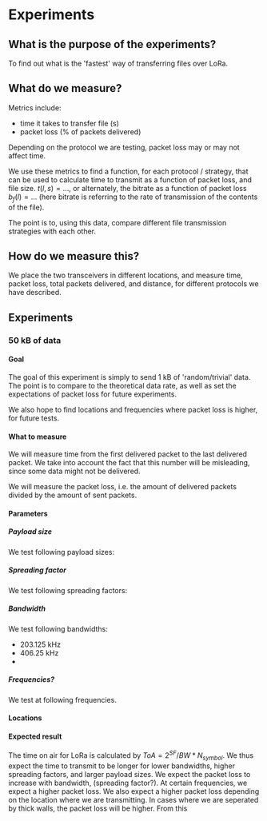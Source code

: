 # Experiments

## What is the purpose of the experiments?

To find out what is the 'fastest' way of transferring files over LoRa.

## What do we measure?

Metrics include:
 - time it takes to transfer file (s)
 - packet loss (% of packets delivered)
 
Depending on the protocol we are testing, packet loss may or may not affect time.

We use these metrics to find a function, for each protocol / strategy, that can be used to calculate time to transmit as a function of packet loss, and file size. $t(l, s) = ...$, or alternately, the bitrate as a function of packet loss $b_f(l) = ...$ (here bitrate is referring to the rate of transmission of the contents of the file).

The point is to, using this data, compare different file transmission strategies with each other. 

## How do we measure this?

We place the two transceivers in different locations, and measure time, packet loss, total packets delivered, and distance, for different protocols we have described. 

## Experiments

### 50 kB of data

#### Goal

The goal of this experiment is simply to send 1 kB of 'random/trivial' data. The point is to compare to the theoretical data rate, as well as set the expectations of packet loss for future experiments.

We also hope to find locations and frequencies where packet loss is higher, for future tests.

#### What to measure

We will measure time from the first delivered packet to the last delivered packet. We take into account the fact that this number will be misleading, since some data might not be delivered.

We will measure the packet loss, i.e. the amount of delivered packets divided by the amount of sent packets.

#### Parameters

##### Payload size

We test following payload sizes:

##### Spreading factor

We test following spreading factors: 

##### Bandwidth

We test following bandwidths:
 - 203.125 kHz
 - 406.25 kHz
 - 

##### Frequencies?

We test at following frequencies.

#### Locations

#### Expected result

The time on air for LoRa is calculated by $ToA = 2^{SF}/BW * N_{symbol}$.
We thus expect the time to transmit to be longer for lower bandwidths, higher spreading factors, and larger payload sizes. 
We expect the packet loss to increase with bandwidth, (spreading factor?). At certain frequencies, we expect a higher packet loss.
We also expect a higher packet loss depending on the location where we are transmitting. In cases where we are seperated by thick walls, the packet loss will be higher.
From this



